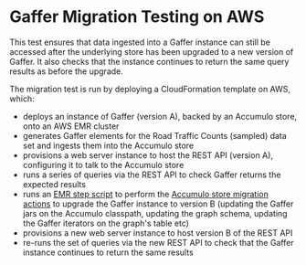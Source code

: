 # Gaffer Migration Testing on AWS

This test ensures that data ingested into a Gaffer instance can still be accessed after the underlying store has been upgraded to a new version of Gaffer. It also checks that the instance continues to return the same query results as before the upgrade.

The migration test is run by deploying a CloudFormation template on AWS, which:

* deploys an instance of Gaffer \(version A\), backed by an Accumulo store, onto an AWS EMR cluster
* generates Gaffer elements for the Road Traffic Counts \(sampled\) data set and ingests them into the Accumulo store
* provisions a web server instance to host the REST API \(version A\), configuring it to talk to the Accumulo store
* runs a series of queries via the REST API to check Gaffer returns the expected results
* runs an [EMR step script](https://github.com/n288TJYRX/DemoUI/tree/58d1a9746fd85aed190666623298f7f05378af25/deployment/aws/tests/migration-tests/emr-step-scripts/upgrade-gaffer-instance.sh) to perform the [Accumulo store migration actions](https://gchq.github.io/gaffer-doc/stores/accumulo-store.html#migration) to upgrade the Gaffer instance to version B \(updating the Gaffer jars on the Accumulo classpath, updating the graph schema, updating the Gaffer iterators on the graph's table etc\)
* provisions a new web server instance to host version B of the REST API
* re-runs the set of queries via the new REST API to check that the Gaffer instance continues to return the same results

